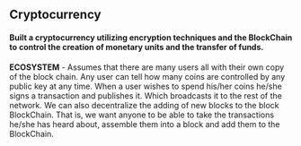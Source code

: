 ## Cryptocurrency


#### Built a cryptocurrency utilizing encryption techniques and the BlockChain to control the creation of monetary units and the transfer of funds.


**ECOSYSTEM** - Assumes that there are many users all with their own copy of the block chain. Any user can tell how many coins are controlled by any public key at any time. When a user wishes to spend his/her coins he/she signs a transaction and publishes it. Which broadcasts it to the rest of the network. We can also decentralize the adding of new blocks to the block BlockChain. That is, we want anyone to be able to take the transactions he/she has heard about, assemble them into a block and add them to the BlockChain.